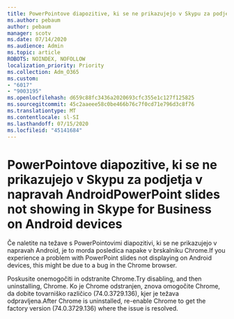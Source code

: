 ```yaml
---
title: PowerPointove diapozitive, ki se ne prikazujejo v Skypu za podjetja v napravah Android
ms.author: pebaum
author: pebaum
manager: scotv
ms.date: 07/14/2020
ms.audience: Admin
ms.topic: article
ROBOTS: NOINDEX, NOFOLLOW
localization_priority: Priority
ms.collection: Adm_O365
ms.custom:
- "6017"
- "9003195"
ms.openlocfilehash: d659c88fc3436a2020693cfc355e1c127f125825
ms.sourcegitcommit: 45c2aaeee58c0be466b76c7f0cd71e796d3c8f76
ms.translationtype: MT
ms.contentlocale: sl-SI
ms.lasthandoff: 07/15/2020
ms.locfileid: "45141684"
---
```

# <a name="powerpoint-slides-not-showing-in-skype-for-business-on-android-devices"></a><span data-ttu-id="d14ef-102">PowerPointove diapozitive, ki se ne prikazujejo v Skypu za podjetja v napravah Android</span><span class="sxs-lookup"><span data-stu-id="d14ef-102">PowerPoint slides not showing in Skype for Business on Android devices</span></span>

<span data-ttu-id="d14ef-103">Če naletite na težave s PowerPointovimi diapozitivi, ki se ne prikazujejo v napravah Android, je to morda posledica napake v brskalniku Chrome.</span><span class="sxs-lookup"><span data-stu-id="d14ef-103">If you experience a problem with PowerPoint slides not displaying on Android devices, this might be due to a bug in the Chrome browser.</span></span>

<span data-ttu-id="d14ef-104">Poskusite onemogočiti in odstranite Chrome.</span><span class="sxs-lookup"><span data-stu-id="d14ef-104">Try disabling, and then uninstalling, Chrome.</span></span> <span data-ttu-id="d14ef-105">Ko je Chrome odstranjen, znova omogočite Chrome, da dobite tovarniško različico (74.0.3729.136), kjer je težava odpravljena.</span><span class="sxs-lookup"><span data-stu-id="d14ef-105">After Chrome is uninstalled, re-enable Chrome to get the factory version (74.0.3729.136) where the issue is resolved.</span></span>